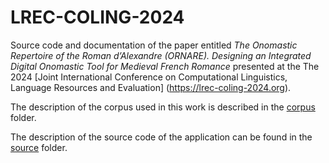 # LREC-COLING-2024

Source code and documentation of the paper entitled *The Onomastic Repertoire of the Roman d’Alexandre (ORNARE). Designing an Integrated Digital Onomastic Tool for Medieval French Romance* presented at the The 2024 [Joint International Conference on Computational Linguistics, Language Resources and Evaluation] (https://lrec-coling-2024.org).

The description of the corpus used in this work is described in the [corpus](corpus/corpus.md) folder.

The description of the source code of the application can be found in the [source](source/source.md) folder.
